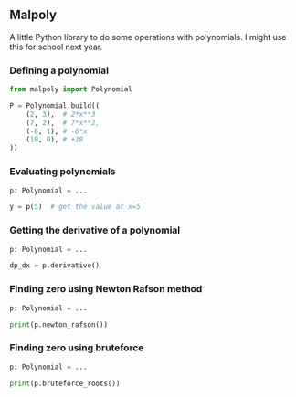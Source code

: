 ## Malpoly

A little Python library to do some operations with polynomials. I might use this for school next year.


### Defining a polynomial

```python
from malpoly import Polynomial

P = Polynomial.build((
    (2, 3),  # 2*x**3
    (7, 2),  # 7*x**2,
    (-6, 1), # -6*x
    (18, 0), # +18
))
```

### Evaluating polynomials

```python
p: Polynomial = ...

y = p(5)  # get the value at x=5
```

### Getting the derivative of a polynomial

```python
p: Polynomial = ...

dp_dx = p.derivative()
```

### Finding zero using Newton Rafson method

```python
p: Polynomial = ...

print(p.newton_rafson())
```

### Finding zero using bruteforce

```python
p: Polynomial = ...

print(p.bruteforce_roots())
```
